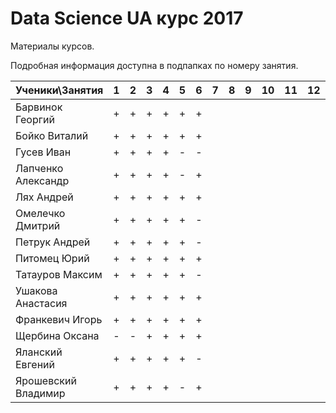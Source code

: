 # Data Science UA курс 2017

Материалы курсов.

Подробная информация доступна в подпапках по номеру занятия. 

| Ученики\Занятия       | 1 | 2 | 3 | 4 | 5 | 6 | 7 | 8 | 9 | 10 | 11 | 12 | 13 | 14 | 15 | 16 |
|-----------------------|---|---|---|---|---|---|---|---|---|----|----|----|----|----|----|----|
| Барвинок Георгий      | + | + | + | + | + | + |   |   |   |    |    |    |    |    |    |    |
| Бойко Виталий         | + | + | + | + | + | + |   |   |   |    |    |    |    |    |    |    |
| Гусев Иван            | + | + | + | + | - | - |   |   |   |    |    |    |    |    |    |    |
| Лапченко Александр    | + | + | + | + | - | + |   |   |   |    |    |    |    |    |    |    |
| Лях Андрей            | + | + | + | + | + | + |   |   |   |    |    |    |    |    |    |    |
| Омелечко Дмитрий      | + | + | + | + | + | - |   |   |   |    |    |    |    |    |    |    |
| Петрук Андрей         | + | + | + | + | + | - |   |   |   |    |    |    |    |    |    |    |
| Питомец Юрий          | + | + | + | + | + | + |   |   |   |    |    |    |    |    |    |    |
| Татауров Максим       | + | + | + | + | + | - |   |   |   |    |    |    |    |    |    |    |
| Ушакова Анастасия     | + | + | + | + | + | + |   |   |   |    |    |    |    |    |    |    |
| Франкевич Игорь       | + | + | + | + | + | + |   |   |   |    |    |    |    |    |    |    |
| Щербина Оксана        | - | - | + | + | + | + |   |   |   |    |    |    |    |    |    |    |
| Яланский Евгений      | + | + | + | + | + | - |   |   |   |    |    |    |    |    |    |    |
| Ярошевский Владимир   | + | + | + | + | - | + |   |   |   |    |    |    |    |    |    |    |